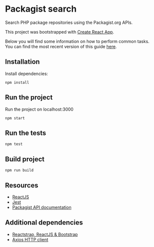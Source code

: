 # Packagist search

Search PHP package repositories using the Packagist.org APIs.

This project was bootstrapped with [Create React App](https://github.com/facebookincubator/create-react-app).

Below you will find some information on how to perform common tasks.<br>
You can find the most recent version of this guide [here](https://github.com/facebookincubator/create-react-app/blob/master/packages/react-scripts/template/README.md).

## Installation

Install dependencies:

	npm install

## Run the project

Run the project on localhost:3000

	npm start

## Run the tests

	npm test

## Build project

	npm run build

## Resources

- [ReactJS](https://reactjs.org/)
- [Jest](https://jestjs.io/)
- [Packagist API documentation](https://packagist.org/apidoc)

## Additional dependencies

- [Reactstrap, ReactJS & Bootstrap](https://reactstrap.github.io/)
- [Axios HTTP client](https://github.com/axios/axios)
